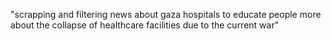 "scrapping and filtering news about gaza hospitals to educate people more about the collapse of healthcare facilities due to the current war" 
